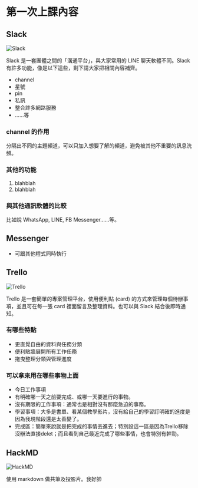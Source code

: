 # 第一次上課內容

## Slack

![Slack](http://i.imgur.com/efBrG1A.png)

Slack 是一套團體之間的「溝通平台」，與大家常用的 LINE 聊天軟體不同。Slack 有許多功能，像是以下這些，剩下請大家把相關內容補齊。

* channel
* 星號
* pin
* 私訊
* 整合許多網路服務
* ......等

###  channel 的作用

分隔出不同的主題頻道，可以只加入想要了解的頻道，避免被其他不重要的訊息洗頻。

### 其他的功能

1. blahblah
2. blahblah

### 與其他通訊軟體的比較

比如說 WhatsApp, LINE, FB Messenger......等。

## Messenger 
* 可跟其他程式同時執行

## Trello

![Trello](http://i.imgur.com/IWE5zoA.png)

Trello 是一套簡單的專案管理平台，使用便利貼 (card) 的方式來管理每個待辦事項，並且可在每一張 card 裡面留言及整理資料。也可以與 Slack 結合後即時通知。

### 有哪些特點
* 更直覺自由的資料與任務分類
* 便利貼牆展開所有工作任務
* 拖曳整理分類與管理進度

### 可以拿來用在哪些事物上面
* 今日工作事項
* 有明確哪一天之前要完成、或哪一天要進行的事物。
* 沒有期限的工作事項：通常也是相對沒有那麼急迫的事務。
* 學習事項：大多是書單、看某個教學影片，沒有給自己的學習訂明確的進度是因為我現階段還是太善變了。
* 完成區：簡單來說就是把完成的事情丟進去；特別設這一區是因為Trello移除沒辦法直接delet；而且看到自己最近完成了哪些事情，也會特別有幹勁。

## HackMD

![HackMD](http://i.imgur.com/fDJDRkD.png)

使用 markdown 做共筆及投影片。我好帥
